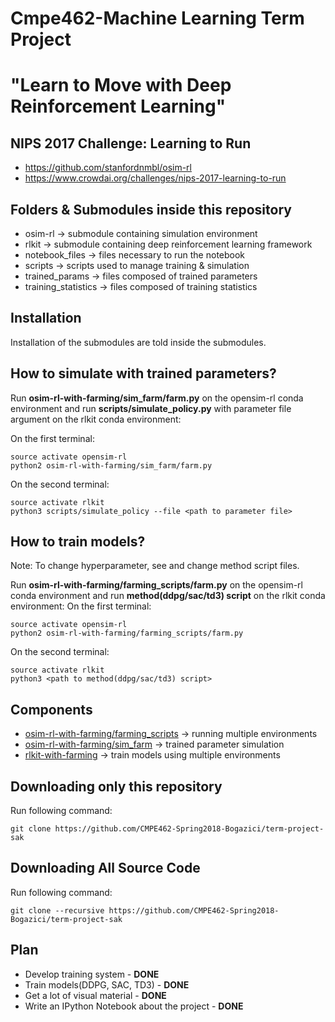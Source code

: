 # Cmpe462-Machine Learning Term Project 
# "Learn to Move with Deep Reinforcement Learning"

## NIPS 2017 Challenge: Learning to Run
- https://github.com/stanfordnmbl/osim-rl
- https://www.crowdai.org/challenges/nips-2017-learning-to-run

## Folders & Submodules inside this repository
* osim-rl -> submodule containing simulation environment
* rlkit -> submodule containing deep reinforcement learning framework
* notebook_files -> files necessary to run the notebook
* scripts -> scripts used to manage training & simulation
* trained_params -> files composed of trained parameters
* training_statistics -> files composed of training statistics

## Installation
Installation of the submodules are told inside the submodules.

## How to simulate with trained parameters?
Run **osim-rl-with-farming/sim_farm/farm.py** on the opensim-rl conda environment and run **scripts/simulate_policy.py** with parameter file argument on the rlkit conda environment:

On the first terminal:
```
source activate opensim-rl
python2 osim-rl-with-farming/sim_farm/farm.py
```
On the second terminal:
```
source activate rlkit
python3 scripts/simulate_policy --file <path to parameter file>
```

## How to train models?
Note: To change hyperparameter, see and change method script files.

Run **osim-rl-with-farming/farming_scripts/farm.py** on the opensim-rl conda environment and run **method(ddpg/sac/td3) script** on the rlkit conda environment:
On the first terminal:
```
source activate opensim-rl
python2 osim-rl-with-farming/farming_scripts/farm.py
```
On the second terminal:
```
source activate rlkit
python3 <path to method(ddpg/sac/td3) script>
```

## Components
* [osim-rl-with-farming/farming_scripts](https://github.com/simitii/osim-rl/tree/ver1.5.5/farming_scripts) -> running multiple environments
* [osim-rl-with-farming/sim_farm](https://github.com/simitii/osim-rl/tree/ver1.5.5/sim_farm) -> trained parameter simulation
* [rlkit-with-farming](https://github.com/simitii/rlkit) -> train models using multiple environments

## Downloading only this repository
Run following command:
```
git clone https://github.com/CMPE462-Spring2018-Bogazici/term-project-sak
```

## Downloading All Source Code
Run following command:
```
git clone --recursive https://github.com/CMPE462-Spring2018-Bogazici/term-project-sak
```

## Plan
- Develop training system - **DONE**
- Train models(DDPG, SAC, TD3) - **DONE**
- Get a lot of visual material - **DONE**
- Write an IPython Notebook about the project - **DONE**
